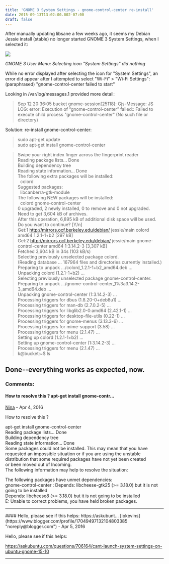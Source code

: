 ```yaml
---
title: 'GNOME 3 System Settings - gnome-control-center re-install'
date: 2015-09-13T13:02:00.002-07:00
draft: false
---
```


After manually updating libsane a few weeks ago, it seems my Debian Jessie install (stable) no longer started GNOME 3 System Settings, when I selected it:  
  

[![](http://4.bp.blogspot.com/-DuK8WOzg4a0/VfXUeBpv5kI/AAAAAAAAFGQ/iqlJPrl0zvQ/s320/GNOME3SystemSettings.png)](http://4.bp.blogspot.com/-DuK8WOzg4a0/VfXUeBpv5kI/AAAAAAAAFGQ/iqlJPrl0zvQ/s1600/GNOME3SystemSettings.png)

_GNOME 3 User Menu: Selecting icon "System Settings" did nothing_

  
While no error displayed after selecting the icon for "System Settings", an error did appear after I attempted to select "Wi-Fi" > "Wi-Fi Settings": (paraphrased) "gnome-control-center failed to start"  
  
Looking in /var/log/messages.1 provided more detail:  

> Sep 12 20:36:05 bucket gnome-session\[25118\]: Gjs-Message: JS LOG: error: Execution of “gnome-control-center” failed:: Failed to execute child process "gnome-control-center" (No such file or directory)

Solution: re-install gnome-control-center:  

>   
> sudo apt-get update  
> sudo apt-get install gnome-control-center 

> Swipe your right index finger across the fingerprint reader  
> Reading package lists... Done  
> Building dependency tree        
> Reading state information... Done  
> The following extra packages will be installed:  
>   colord  
> Suggested packages:  
>   libcanberra-gtk-module  
> The following NEW packages will be installed:  
>   colord gnome-control-center  
> 0 upgraded, 2 newly installed, 0 to remove and 0 not upgraded.  
> Need to get 3,604 kB of archives.  
> After this operation, 6,895 kB of additional disk space will be used.  
> Do you want to continue? \[Y/n\]  
> Get:1 http://mirrors.ocf.berkeley.edu/debian/ jessie/main colord amd64 1.2.1-1+b2 \[297 kB\]  
> Get:2 http://mirrors.ocf.berkeley.edu/debian/ jessie/main gnome-control-center amd64 1:3.14.2-3 \[3,307 kB\]  
> Fetched 3,604 kB in 34s (103 kB/s)                                              
> Selecting previously unselected package colord.  
> (Reading database ... 167964 files and directories currently installed.)  
> Preparing to unpack .../colord\_1.2.1-1+b2\_amd64.deb ...  
> Unpacking colord (1.2.1-1+b2) ...  
> Selecting previously unselected package gnome-control-center.  
> Preparing to unpack .../gnome-control-center\_1%3a3.14.2-3\_amd64.deb ...  
> Unpacking gnome-control-center (1:3.14.2-3) ...  
> Processing triggers for dbus (1.8.20-0+deb8u1) ...  
> Processing triggers for man-db (2.7.0.2-5) ...  
> Processing triggers for libglib2.0-0:amd64 (2.42.1-1) ...  
> Processing triggers for desktop-file-utils (0.22-1) ...  
> Processing triggers for gnome-menus (3.13.3-6) ...  
> Processing triggers for mime-support (3.58) ...  
> Processing triggers for menu (2.1.47) ...  
> Setting up colord (1.2.1-1+b2) ...  
> Setting up gnome-control-center (1:3.14.2-3) ...  
> Processing triggers for menu (2.1.47) ...  
> k@bucket:~$ ls

Done--everything works as expected, now.
---
### Comments:
#### How to resolve this ? apt-get install gnome-contr...
[Nina](https://www.blogger.com/profile/01129465650793748948 "noreply@blogger.com") - <time datetime="2016-04-21T23:55:57.833-07:00">Apr 4, 2016</time>

How to resolve this ?  
  
apt-get install gnome-control-center  
Reading package lists... Done  
Building dependency tree  
Reading state information... Done  
Some packages could not be installed. This may mean that you have  
requested an impossible situation or if you are using the unstable  
distribution that some required packages have not yet been created  
or been moved out of Incoming.  
The following information may help to resolve the situation:  
  
The following packages have unmet dependencies:  
gnome-control-center : Depends: libcheese-gtk25 (>= 3.18.0) but it is not going to be installed  
Depends: libcheese8 (>= 3.18.0) but it is not going to be installed  
E: Unable to correct problems, you have held broken packages.
<hr />
#### Hello, please see if this helps: https://askubunt...
[iokevins](https://www.blogger.com/profile/17049497132104803385 "noreply@blogger.com") - <time datetime="2016-04-22T12:14:35.442-07:00">Apr 5, 2016</time>

Hello, please see if this helps:  
  
https://askubuntu.com/questions/706164/cant-launch-system-settings-on-ubuntu-gnome-15-10
<hr />
